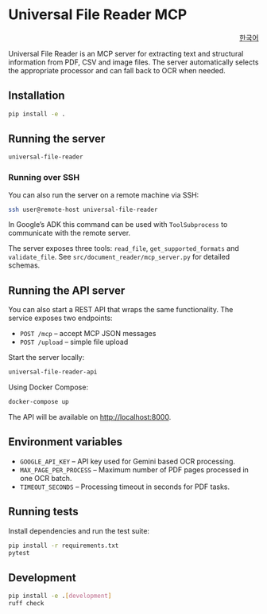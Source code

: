 # Universal File Reader MCP

<p align="right">
  <a href="README_KO.md">한국어</a>
</p>

Universal File Reader is an MCP server for extracting text and structural information from PDF, CSV and image files. The server automatically selects the appropriate processor and can fall back to OCR when needed.

## Installation

```bash
pip install -e .
```

## Running the server

```bash
universal-file-reader
```

### Running over SSH

You can also run the server on a remote machine via SSH:

```bash
ssh user@remote-host universal-file-reader
```

In Google’s ADK this command can be used with `ToolSubprocess` to
communicate with the remote server.

The server exposes three tools: `read_file`, `get_supported_formats` and `validate_file`. See `src/document_reader/mcp_server.py` for detailed schemas.

## Running the API server

You can also start a REST API that wraps the same functionality. The service exposes two endpoints:

- `POST /mcp` – accept MCP JSON messages
- `POST /upload` – simple file upload

Start the server locally:

```bash
universal-file-reader-api
```

Using Docker Compose:

```bash
docker-compose up
```

The API will be available on <http://localhost:8000>.

## Environment variables

- `GOOGLE_API_KEY` – API key used for Gemini based OCR processing.
- `MAX_PAGE_PER_PROCESS` – Maximum number of PDF pages processed in one OCR batch.
- `TIMEOUT_SECONDS` – Processing timeout in seconds for PDF tasks.

## Running tests

Install dependencies and run the test suite:

```bash
pip install -r requirements.txt
pytest
```

## Development

```bash
pip install -e .[development]
ruff check
```
